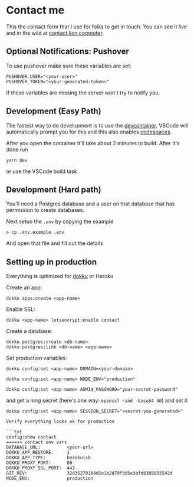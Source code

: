 # Contact me

This the contact form that I use for folks to get in touch. You can see it live and in the wild at [contact.lion.computer](contact.lion.computer/?ref=github).


## Optional Notifications: Pushover

To use pushover make sure these variables are set:


```
PUSHOVER_USER="<your-user>"
PUSHOVER_TOKEN="<your-generated-token>"
```

If these variables are missing the server won't try to notify you.

## Development (Easy Path)

The fastest way to do development is to use the [devcontainer](https://containers.dev/). VSCode will automatically prompt you for this and this also enables [codespaces](https://github.com/features/codespaces).

After you open the container it'll take about 2 minutes to build. After it's done run

```
yarn dev
```

or use the VSCode build task

## Development (Hard path)

You'll need a Postgres database and a user on that database that has permission to create databases.

Next setuo the `.env` by copying the example

```
> cp .env.example .env
```

And open that file and fill out the details

## Setting up in production

Everything is optimized for [dokku](https://dokku.com/) or Heroku

Create an app:

```
dokku apps:create <app-name>
```

Enable SSL:

```
dokku <app-name> letsencrypt:enable contact
```

Create a database:

```
dokku postgres:create <db-name>
dokku postgres:link <db-name> <app-name>
```

Set production variables:

```
dokku config:set <app-name> DOMAIN=<your-domain>
```

```
dokku config:set <app-name> NODE_ENV="production"
```

```
dokku config:set <app-name> ADMIN_PASSWORD="your-secret-password"
```

and get a long secret (here's one way: `openssl rand -base64 40`) and set it

````
dokku config:set <app-name> SESSION_SECRET="<secret-you-generated>"

Verify everything looks ok for production

```txt
config:show contact
=====> contact env vars
DATABASE_URL:          <your-url>
DOKKU_APP_RESTORE:     1
DOKKU_APP_TYPE:        herokuish
DOKKU_PROXY_PORT:      80
DOKKU_PROXY_SSL_PORT:  443
GIT_REV:               32d35270164d2e1b2d79f3d5e3afd0308855542d
NODE_ENV:              production
````
